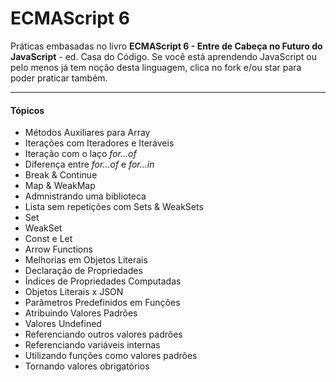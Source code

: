 # ECMAScript 6
Práticas embasadas no livro <strong>ECMAScript 6 - Entre de Cabeça no Futuro do JavaScript</strong> - ed. Casa do Código.
Se você está aprendendo JavaScript ou pelo menos já tem noção desta linguagem, clica no fork e/ou star para poder praticar também.
<hr>

#### Tópicos

- Métodos Auxiliares para Array
- Iterações com Iteradores e Iteráveis
- Iteração com o laço <i>for...of</i>
- Diferença entre <i>for...of</i> e <i>for...in</i>
- Break & Continue
- Map & WeakMap
- Admnistrando uma biblioteca
- Lista sem repetições com Sets & WeakSets
- Set
- WeakSet
- Const e Let
- Arrow Functions
- Melhorias em Objetos Literais
- Declaração de Propriedades
- Índices de Propriedades Computadas
- Objetos Literais x JSON
- Parâmetros Predefinidos em Funções
- Atribuindo Valores Padrões
- Valores Undefined
- Referenciando outros valores padrões
- Referenciando variáveis internas
- Utilizando funções como valores padrões
- Tornando valores obrigatórios